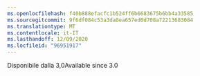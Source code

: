 ```yaml
---
ms.openlocfilehash: f40b888efacfc1b524ff6b6683675b6bb4a33585
ms.sourcegitcommit: 9f6df084c53a3da0ea657ed0d708a72213683084
ms.translationtype: MT
ms.contentlocale: it-IT
ms.lasthandoff: 12/09/2020
ms.locfileid: "96951917"
---
```

<span data-ttu-id="0f8b0-101">Disponibile dalla 3,0</span><span class="sxs-lookup"><span data-stu-id="0f8b0-101">Available since 3.0</span></span>
